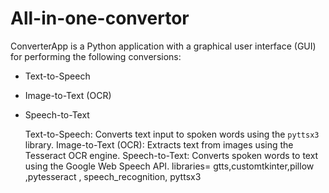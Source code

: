 # All-in-one-convertor
ConverterApp is a Python application with a graphical user interface (GUI) for performing the following conversions:
- Text-to-Speech
- Image-to-Text (OCR)
- Speech-to-Text

   Text-to-Speech: Converts text input to spoken words using the `pyttsx3` library.
   Image-to-Text (OCR): Extracts text from images using the Tesseract OCR engine.
   Speech-to-Text: Converts spoken words to text using the Google Web Speech API.
  libraries= gtts,customtkinter,pillow ,pytesseract , speech_recognition, pyttsx3
